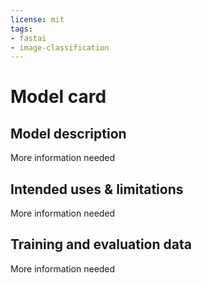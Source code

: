 ```yaml
---
license: mit
tags:
- fastai
- image-classification
---
```



# Model card

## Model description
More information needed

## Intended uses & limitations
More information needed

## Training and evaluation data
More information needed
